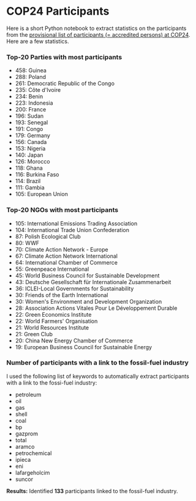 # COP24 Participants

Here is a short Python notebook to extract statistics on the participants from
the [provisional list of participants (= accredited persons) at
COP24](https://unfccc.int/sites/default/files/resource/PLOP.pdf). Here are
a few statistics.

### Top-20 Parties with most participants

- 458: Guinea
- 288: Poland
- 261: Democratic Republic of the Congo
- 235: Côte d'Ivoire
- 234: Benin
- 223: Indonesia
- 200: France
- 196: Sudan
- 193: Senegal
- 191: Congo
- 179: Germany
- 156: Canada
- 153: Nigeria
- 140: Japan
- 126: Morocco
- 118: Ghana
- 116: Burkina Faso
- 114: Brazil
- 111: Gambia
- 105: European Union

### Top-20 NGOs with most participants

- 105: International Emissions Trading Association
- 104: International Trade Union Confederation
-  87: Polish Ecological Club
-  80: WWF
-  70: Climate Action Network - Europe
-  67: Climate Action Network International
-  64: International Chamber of Commerce
-  55: Greenpeace International
-  45: World Business Council for Sustainable Development
-  43: Deutsche Gesellschaft für Internationale Zusammenarbeit
-  36: ICLEI-Local Governments for Sustainability
-  30: Friends of the Earth International
-  30: Women's Environment and Development Organization
-  28: Association Actions Vitales Pour Le Développement Durable
-  22: Green Economics Institute
-  22: World Farmers' Organisation
-  21: World Resources Institute
-  21: Green Club
-  20: China New Energy Chamber of Commerce
-  19: European Business Council for Sustainable Energy

### Number of participants with a link to the fossil-fuel industry

I used the following list of keywords to automatically extract participants
with a link to the fossi-fuel industry:

- petroleum
- oil
- gas
- shell
- coal
- bp
- gazprom
- total
- aramco
- petrochemical
- ipieca
- eni
- lafargeholcim
- suncor

**Results:** Identified **133** participants linked to the fossil-fuel
industry.
